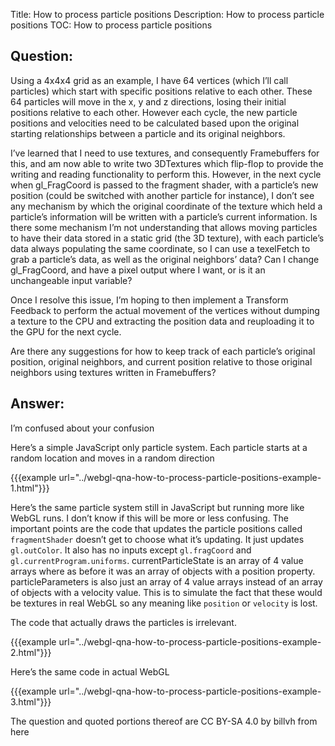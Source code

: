 Title: How to process particle positions
Description: How to process particle positions
TOC: How to process particle positions

## Question:

Using a 4x4x4 grid as an example, I have 64 vertices (which I’ll call particles) which start with specific positions relative to each other.  These 64 particles will move in the x, y and z directions, losing their initial positions relative to each other.  However each cycle, the new particle positions and velocities need to be calculated based upon the original starting relationships between a particle and its original neighbors.

I’ve learned that I need to use textures, and consequently Framebuffers for this, and am now able to write two 3DTextures which flip-flop to provide the writing and reading functionality to perform this.  However, in the next cycle when gl_FragCoord is passed to the fragment shader, with a particle’s new position (could be switched with another particle for instance), I don’t see any mechanism by which the original coordinate of the texture which held a particle’s information will be written with a particle’s current information.  Is there some mechanism I’m not understanding that allows moving particles to have their data stored in a static grid (the 3D texture), with each particle’s data always populating the same coordinate, so I can use a texelFetch to grab a particle’s data, as well as the original neighbors’ data?  Can I change gl_FragCoord, and have a pixel output where I want, or is it an unchangeable input variable?

Once I resolve this issue, I’m hoping to then implement a Transform Feedback to perform the actual movement of the vertices without dumping a texture to the CPU and extracting the position data and reuploading it to the GPU for the next cycle.

Are there any suggestions for how to keep track of each particle’s original position, original neighbors, and current position relative to those original neighbors using textures written in Framebuffers?

## Answer:

I’m confused about your confusion 

Here’s a simple JavaScript only particle system. Each particle starts at a random location and moves in a random direction

{{{example url="../webgl-qna-how-to-process-particle-positions-example-1.html"}}}

Here’s the same particle system still in JavaScript but running more like WebGL runs. I don’t know if this will be more or less confusing. The important points are the code that updates the particle positions called `fragmentShader` doesn’t get to choose what it’s updating. It just updates `gl.outColor`. It also has no inputs except `gl.fragCoord` and `gl.currentProgram.uniforms`.  currentParticleState is an array of 4 value arrays where as before it was an array of objects with a position property.  particleParameters is also just an array of 4 value arrays instead of an array of objects with a velocity value. This is to simulate the fact that these would be textures in real WebGL so any meaning like `position` or `velocity` is lost.

The code that actually draws the particles is irrelevant.

{{{example url="../webgl-qna-how-to-process-particle-positions-example-2.html"}}}

Here’s the same code in actual WebGL

{{{example url="../webgl-qna-how-to-process-particle-positions-example-3.html"}}}



<div class="so">
  <div>The question and quoted portions thereof are 
    CC BY-SA 4.0 by
    <a data-href="https://stackoverflow.com/users/11399215">billvh</a>
    from
    <a data-href="https://stackoverflow.com/questions/56780278">here</a>
  </div>
</div>
